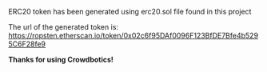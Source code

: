 ERC20 token has been generated using erc20.sol file found in this project

The url of the generated token is: https://ropsten.etherscan.io/token/0x02c6f95DAf0096F123BfDE7Bfe4b5295C6F28fe9

**Thanks for using Crowdbotics!**